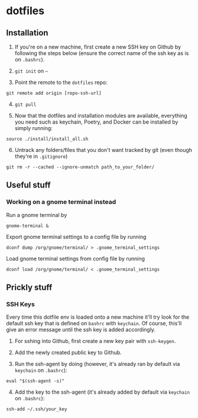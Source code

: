 # dotfiles

## Installation

1. If you're on a new machine, first create a new SSH key on Github by following the steps below (ensure the correct name of the ssh key as is on `.bashrc`).

2. `git init` on `~`

3. Point the remote to the `dotfiles` repo:
```
git remote add origin [repo-ssh-url]
```

4. `git pull`

5. Now that the dotfiles and installation modules are available, everything you need such as keychain, Poetry, and Docker can be installed by simply running:
```
source ./install/install_all.sh
```

6. Untrack any folders/files that you don't want tracked by git (even though they're in `.gitignore`)
```
git rm -r --cached --ignore-unmatch path_to_your_folder/
```

## Useful stuff

### Working on a gnome terminal instead

Run a gnome terminal by

```
gnome-terminal &
```

Export gnome terminal settings to a config file by running

```
dconf dump /org/gnome/terminal/ > .gnome_terminal_settings
```

Load gnome terminal settings from config file by running

```
dconf load /org/gnome/terminal/ < .gnome_terminal_settings
```

## Prickly stuff

### SSH Keys

Every time this dotfile env is loaded onto a new machine it'll try look for the default
ssh key that is defined on `bashrc` with `keychain`. Of course, this'll give an error message until the ssh key is added accordingly. 

1. For sshing into Github, first create a new key pair with `ssh-keygen`.

2. Add the newly created public key to Github.

3. Run the ssh-agent by doing (however, it's already ran by default via `keychain` on `.bashrc`):
```
eval "$(ssh-agent -s)"
```

4. Add the key to the ssh-agent (it's already added by default via `keychain` on `.bashrc`):
```
ssh-add ~/.ssh/your_key
```